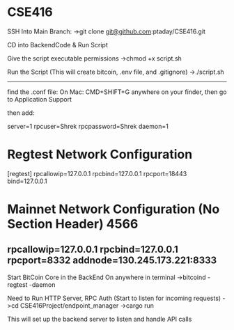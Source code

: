 # CSE416

SSH Into Main Branch: 
->git clone git@github.com:ptaday/CSE416.git

CD into BackendCode & Run Script

Give the script executable permissions
->chmod +x script.sh

Run the Script (This will create bitcoin, .env file, and .gitignore)
->./script.sh

---------------------------------------------------------------------------------
find the .conf file: On Mac: CMD+SHIFT+G anywhere on your finder, then go to Application Support 

then add:

server=1
rpcuser=Shrek
rpcpassword=Shrek
daemon=1

# Regtest Network Configuration
[regtest]
rpcallowip=127.0.0.1
rpcbind=127.0.0.1
rpcport=18443
bind=127.0.0.1

# Mainnet Network Configuration (No Section Header)     4566
rpcallowip=127.0.0.1
rpcbind=127.0.0.1
rpcport=8332
addnode=130.245.173.221:8333
-----------------------------------------------------------------
Start BitCoin Core in the BackEnd 
On anywhere in terminal
->bitcoind -regtest -daemon

Need to Run HTTP Server, RPC Auth (Start to listen for incoming requests)
->cd CSE416Project/endpoint_manager
->cargo run

This will set up the backend server to listen and handle API calls

